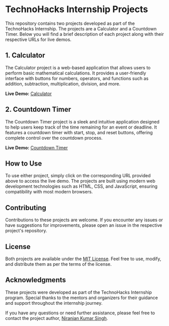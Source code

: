 # TechnoHacks Internship Projects

This repository contains two projects developed as part of the TechnoHacks Internship. The projects are a Calculator and a Countdown Timer. Below you will find a brief description of each project along with their respective URLs for live demos.

## 1. Calculator

The Calculator project is a web-based application that allows users to perform basic mathematical calculations. It provides a user-friendly interface with buttons for numbers, operators, and functions such as addition, subtraction, multiplication, division, and more.

**Live Demo:** [Calculator](https://niranjan-kumar-singh.github.io/TechnoHacksInternship/Calculator)

## 2. Countdown Timer

The Countdown Timer project is a sleek and intuitive application designed to help users keep track of the time remaining for an event or deadline. It features a countdown timer with start, stop, and reset buttons, offering complete control over the countdown process.

**Live Demo:** [Countdown Timer](https://niranjan-kumar-singh.github.io/TechnoHacksInternship/CountdownTimer)

## How to Use

To use either project, simply click on the corresponding URL provided above to access the live demo. The projects are built using modern web development technologies such as HTML, CSS, and JavaScript, ensuring compatibility with most modern browsers.

## Contributing

Contributions to these projects are welcome. If you encounter any issues or have suggestions for improvements, please open an issue in the respective project's repository.

## License

Both projects are available under the [MIT License](LICENSE). Feel free to use, modify, and distribute them as per the terms of the license.

## Acknowledgments

These projects were developed as part of the TechnoHacks Internship program. Special thanks to the mentors and organizers for their guidance and support throughout the internship journey.

If you have any questions or need further assistance, please feel free to contact the project author, [Niranjan Kumar Singh](https://github.com/niranjan-kumar-singh).
